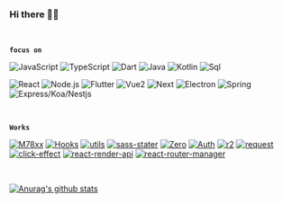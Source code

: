 ### Hi there 👋😋

<br />

<!--
**Iixianjie/Iixianjie** is a ✨ _special_ ✨ repository because its `README.md` (this file) appears on your GitHub profile.

Here are some ideas to get you started:


- 🔭 I’m currently working on ...
- 🌱 I’m currently learning ...
- 👯 I’m looking to collaborate on ...
- 🤔 I’m looking for help with ...
- 💬 Ask me about ...
- 📫 How to reach me: ...
- 😄 Pronouns: ...
- ⚡ Fun fact: ...
-->

**`focus on`**
<br />

![JavaScript](https://img.shields.io/badge/JavaScript(0.72)-343434?style=flat-square&logo=JavaScript&logoColor=F7DF1E)
![TypeScript](https://img.shields.io/badge/TypeScript(0.65)-007ACC?style=flat-square&logo=TypeScript&logoColor=ffffff)
![Dart](https://img.shields.io/badge/Dart(0.2)-00d2b7?style=flat-square&logo=Dart&logoColor=fff)
![Java](https://img.shields.io/badge/Java(0.2)-007396?style=flat-square&logo=Java&logoColor=fff)
![Kotlin](https://img.shields.io/badge/Kotlin(0.01)-0095D5?style=flat-square&logo=Java&logoColor=fff)
![Sql](https://img.shields.io/badge/Sql(0.36)-4479A1?style=flat-square&logo=Mysql&logoColor=fff)

![React](https://img.shields.io/badge/React(0.75)-61DAFB?style=flat-square&logo=React&logoColor=fff)
![Node.js](https://img.shields.io/badge/Node.js(0.6)-339933?style=flat-square&logo=Node.js&logoColor=fff)
![Flutter](https://img.shields.io/badge/Flutter(0.38)-31b9f5?style=flat-square&logo=Flutter&logoColor=fff)
![Vue2](https://img.shields.io/badge/Vue2(0.7)-4FC08D?style=flat-square&logo=Vue.js&logoColor=fff)
![Next](https://img.shields.io/badge/Next(0.67)-000000?style=flat-square&logo=Next.js&logoColor=fff)
![Electron](https://img.shields.io/badge/Electron(0.72)-47848F?style=flat-square&logo=Electron&logoColor=fff)
![Spring](https://img.shields.io/badge/Spring(0.1)-6DB33F?style=flat-square&logo=Spring&logoColor=fff)
![Express/Koa/Nestjs](https://img.shields.io/badge/Express/Koa/Nestjs(0.5)-E0234E?style=flat-square&logo=Nestjs&logoColor=fff)

<br />

**`Works`**
<br />

[![M78xx](https://img.shields.io/badge/M78-000000?style=flat-square)](https://github.com/Iixianjie/m78)
[![Hooks](https://img.shields.io/badge/Hooks-CC342D?style=flat-square)](https://github.com/Iixianjie/hooks)
[![utils](https://img.shields.io/badge/Utils-EB3C00?style=flat-square)](https://github.com/Iixianjie/utils)
[![sass-stater](https://img.shields.io/badge/SassStater-CD040B?style=flat-square)](https://github.com/Iixianjie/sass-stater)
[![Zero](https://img.shields.io/badge/Zero-609540?style=flat-square)](https://github.com/Iixianjie/zero)
[![Auth](https://img.shields.io/badge/Auth-003057?style=flat-square)](https://github.com/Iixianjie/auth)
[![r2](https://img.shields.io/badge/R2-1575F9?style=flat-square)](https://github.com/Iixianjie/r2)
[![request](https://img.shields.io/badge/Request-0FAAFF?style=flat-square)](https://github.com/Iixianjie/request)
[![click-effect](https://img.shields.io/badge/ClickEffect-02303A?style=flat-square)](https://github.com/Iixianjie/click-effect)
[![react-render-api](https://img.shields.io/badge/ReactRenderApi-1DA1F2?style=flat-square)](https://github.com/Iixianjie/react-render-api)
[![react-router-manager](https://img.shields.io/badge/ReactRouterManager-8DD6F9?style=flat-square)](https://github.com/Iixianjie/react-router-manager)


<br />

[![Anurag's github stats](https://github-readme-stats.vercel.app/api?username=Iixianjie)](https://github.com/anuraghazra/github-readme-stats)


